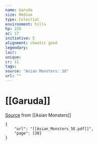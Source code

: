 ```yaml
---
name: Garuda
size: Medium
type: Celestial
environment: hills
hp: 228
ac: 17
initiative: 5
alignment: chaotic good
legendary: 
lair: 
unique: 
cr: 11
tags: 
source: "Asian Monsters: 38"
url: ""
---
```

# [[Garuda]]

[Source](zotero://open-pdf/library/items/2YJ39RUI?page=38) from [[Asian Monsters]]

```pdf
{
	"url": "[[Asian_Monsters_5E.pdf]]",
	"page": [38]
}
```

